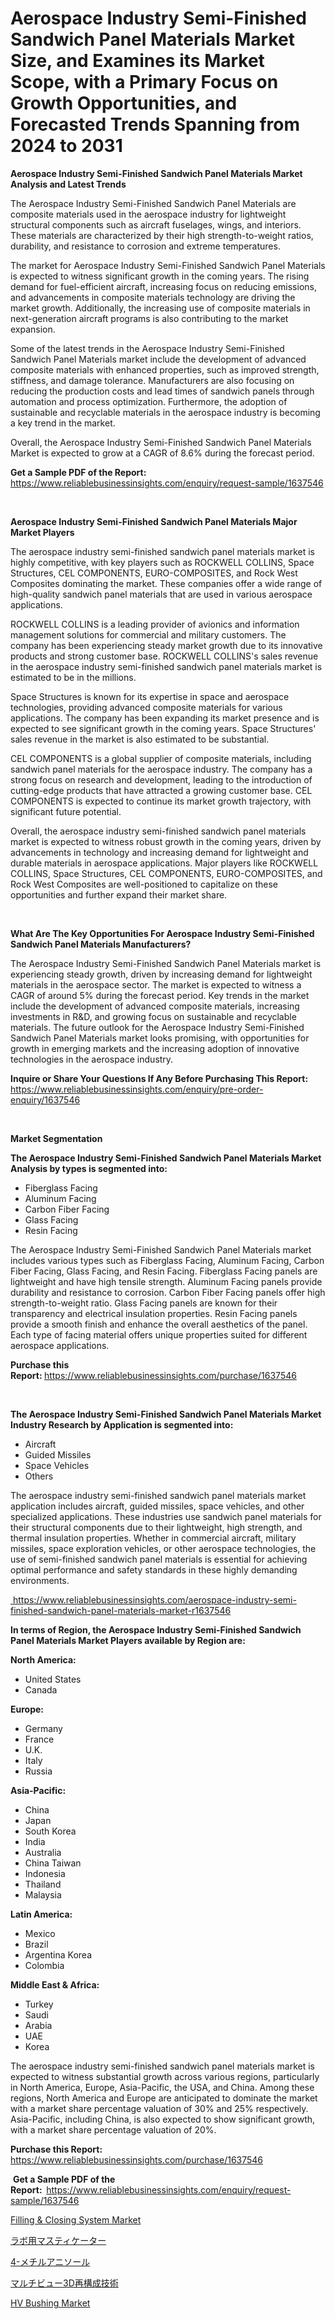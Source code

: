 <p><h1>Aerospace Industry Semi-Finished Sandwich Panel Materials Market Size, and Examines its Market Scope, with a Primary Focus on Growth Opportunities, and Forecasted Trends Spanning from 2024 to 2031</h1></p><p><strong>Aerospace Industry Semi-Finished Sandwich Panel Materials Market Analysis and Latest Trends</strong></p>
<p><p>The Aerospace Industry Semi-Finished Sandwich Panel Materials are composite materials used in the aerospace industry for lightweight structural components such as aircraft fuselages, wings, and interiors. These materials are characterized by their high strength-to-weight ratios, durability, and resistance to corrosion and extreme temperatures.</p><p>The market for Aerospace Industry Semi-Finished Sandwich Panel Materials is expected to witness significant growth in the coming years. The rising demand for fuel-efficient aircraft, increasing focus on reducing emissions, and advancements in composite materials technology are driving the market growth. Additionally, the increasing use of composite materials in next-generation aircraft programs is also contributing to the market expansion.</p><p>Some of the latest trends in the Aerospace Industry Semi-Finished Sandwich Panel Materials market include the development of advanced composite materials with enhanced properties, such as improved strength, stiffness, and damage tolerance. Manufacturers are also focusing on reducing the production costs and lead times of sandwich panels through automation and process optimization. Furthermore, the adoption of sustainable and recyclable materials in the aerospace industry is becoming a key trend in the market.</p><p>Overall, the Aerospace Industry Semi-Finished Sandwich Panel Materials Market is expected to grow at a CAGR of 8.6% during the forecast period.</p></p>
<p><strong>Get a Sample PDF of the Report:&nbsp;</strong> <a href="https://www.reliablebusinessinsights.com/enquiry/request-sample/1637546">https://www.reliablebusinessinsights.com/enquiry/request-sample/1637546</a></p>
<p>&nbsp;</p>
<p><strong>Aerospace Industry Semi-Finished Sandwich Panel Materials Major Market Players</strong></p>
<p><p>The aerospace industry semi-finished sandwich panel materials market is highly competitive, with key players such as ROCKWELL COLLINS, Space Structures, CEL COMPONENTS, EURO-COMPOSITES, and Rock West Composites dominating the market. These companies offer a wide range of high-quality sandwich panel materials that are used in various aerospace applications.</p><p>ROCKWELL COLLINS is a leading provider of avionics and information management solutions for commercial and military customers. The company has been experiencing steady market growth due to its innovative products and strong customer base. ROCKWELL COLLINS's sales revenue in the aerospace industry semi-finished sandwich panel materials market is estimated to be in the millions.</p><p>Space Structures is known for its expertise in space and aerospace technologies, providing advanced composite materials for various applications. The company has been expanding its market presence and is expected to see significant growth in the coming years. Space Structures' sales revenue in the market is also estimated to be substantial.</p><p>CEL COMPONENTS is a global supplier of composite materials, including sandwich panel materials for the aerospace industry. The company has a strong focus on research and development, leading to the introduction of cutting-edge products that have attracted a growing customer base. CEL COMPONENTS is expected to continue its market growth trajectory, with significant future potential.</p><p>Overall, the aerospace industry semi-finished sandwich panel materials market is expected to witness robust growth in the coming years, driven by advancements in technology and increasing demand for lightweight and durable materials in aerospace applications. Major players like ROCKWELL COLLINS, Space Structures, CEL COMPONENTS, EURO-COMPOSITES, and Rock West Composites are well-positioned to capitalize on these opportunities and further expand their market share.</p></p>
<p>&nbsp;</p>
<p><strong>What Are The Key Opportunities For Aerospace Industry Semi-Finished Sandwich Panel Materials Manufacturers?</strong></p>
<p><p>The Aerospace Industry Semi-Finished Sandwich Panel Materials market is experiencing steady growth, driven by increasing demand for lightweight materials in the aerospace sector. The market is expected to witness a CAGR of around 5% during the forecast period. Key trends in the market include the development of advanced composite materials, increasing investments in R&D, and growing focus on sustainable and recyclable materials. The future outlook for the Aerospace Industry Semi-Finished Sandwich Panel Materials market looks promising, with opportunities for growth in emerging markets and the increasing adoption of innovative technologies in the aerospace industry.</p></p>
<p><strong>Inquire or Share Your Questions If Any Before Purchasing This Report:</strong> <a href="https://www.reliablebusinessinsights.com/enquiry/pre-order-enquiry/1637546">https://www.reliablebusinessinsights.com/enquiry/pre-order-enquiry/1637546</a></p>
<p>&nbsp;</p>
<p><strong>Market Segmentation</strong></p>
<p><strong>The Aerospace Industry Semi-Finished Sandwich Panel Materials Market Analysis by types is segmented into:</strong></p>
<p><ul><li>Fiberglass Facing</li><li>Aluminum Facing</li><li>Carbon Fiber Facing</li><li>Glass Facing</li><li>Resin Facing</li></ul></p>
<p><p>The Aerospace Industry Semi-Finished Sandwich Panel Materials market includes various types such as Fiberglass Facing, Aluminum Facing, Carbon Fiber Facing, Glass Facing, and Resin Facing. Fiberglass Facing panels are lightweight and have high tensile strength. Aluminum Facing panels provide durability and resistance to corrosion. Carbon Fiber Facing panels offer high strength-to-weight ratio. Glass Facing panels are known for their transparency and electrical insulation properties. Resin Facing panels provide a smooth finish and enhance the overall aesthetics of the panel. Each type of facing material offers unique properties suited for different aerospace applications.</p></p>
<p><strong>Purchase this Report:&nbsp;</strong><a href="https://www.reliablebusinessinsights.com/purchase/1637546">https://www.reliablebusinessinsights.com/purchase/1637546</a></p>
<p>&nbsp;</p>
<p><strong>The Aerospace Industry Semi-Finished Sandwich Panel Materials Market Industry Research by Application is segmented into:</strong></p>
<p><ul><li>Aircraft</li><li>Guided Missiles</li><li>Space Vehicles</li><li>Others</li></ul></p>
<p><p>The aerospace industry semi-finished sandwich panel materials market application includes aircraft, guided missiles, space vehicles, and other specialized applications. These industries use sandwich panel materials for their structural components due to their lightweight, high strength, and thermal insulation properties. Whether in commercial aircraft, military missiles, space exploration vehicles, or other aerospace technologies, the use of semi-finished sandwich panel materials is essential for achieving optimal performance and safety standards in these highly demanding environments.</p></p>
<p><a href="https://www.reliablebusinessinsights.com/aerospace-industry-semi-finished-sandwich-panel-materials-market-r1637546">&nbsp;https://www.reliablebusinessinsights.com/aerospace-industry-semi-finished-sandwich-panel-materials-market-r1637546</a></p>
<p><strong>In terms of Region, the Aerospace Industry Semi-Finished Sandwich Panel Materials Market Players available by Region are:</strong></p>
<p>
    <p> <strong> North America: </strong>
        <ul>
            <li>United States</li>
            <li>Canada</li>
        </ul>
        </p> 
    <p> <strong> Europe: </strong>
        <ul>
            <li>Germany</li>
            <li>France</li>
            <li>U.K.</li>
            <li>Italy</li>
            <li>Russia</li>
        </ul>
        </p> 
    <p> <strong> Asia-Pacific: </strong>
        <ul>
            <li>China</li>
            <li>Japan</li>
            <li>South Korea</li>
            <li>India</li>
            <li>Australia</li>
            <li>China Taiwan</li>
            <li>Indonesia</li>
            <li>Thailand</li>
            <li>Malaysia</li>
        </ul>
        </p> 
    <p> <strong> Latin America: </strong>
        <ul>
            <li>Mexico</li>
            <li>Brazil</li>
            <li>Argentina Korea</li>
            <li>Colombia</li>
        </ul>
        </p> 
    <p> <strong> Middle East & Africa: </strong>
        <ul>
            <li>Turkey</li>
            <li>Saudi</li>
            <li>Arabia</li>
            <li>UAE</li>
            <li>Korea</li>
        </ul>
    </p>
    </p>
<p><p>The aerospace industry semi-finished sandwich panel materials market is expected to witness substantial growth across various regions, particularly in North America, Europe, Asia-Pacific, the USA, and China. Among these regions, North America and Europe are anticipated to dominate the market with a market share percentage valuation of 30% and 25% respectively. Asia-Pacific, including China, is also expected to show significant growth, with a market share percentage valuation of 20%.</p></p>
<p><strong>Purchase this Report: </strong><a href="https://www.reliablebusinessinsights.com/purchase/1637546">https://www.reliablebusinessinsights.com/purchase/1637546</a></p>
<p>&nbsp;<strong>Get a Sample PDF of the Report:&nbsp;&nbsp;</strong><a href="https://www.reliablebusinessinsights.com/enquiry/request-sample/1637546">https://www.reliablebusinessinsights.com/enquiry/request-sample/1637546</a></p>
<p><strong></strong></p>
<p><p><a href="https://github.com/jhcraigie/Market-Research-Report-List-3/blob/main/filling-closing-system-market.md">Filling & Closing System Market</a></p><p><a href="https://github.com/joaejkdzgyljvo6/Market-Research-Report-List-2/blob/main/106187892865.md">ラボ用マスティケーター</a></p><p><a href="https://medium.com/@deontestanton2023/4-%E3%83%A1%E3%83%81%E3%83%AB%E3%82%A2%E3%83%8B%E3%82%BD%E3%83%BC%E3%83%AB%E5%B8%82%E5%A0%B4-2031%E5%B9%B4%E3%81%BE%E3%81%A7%E3%81%AE%E3%83%88%E3%83%AC%E3%83%B3%E3%83%89-%E4%BA%88%E6%B8%AC-%E7%AB%B6%E4%BA%89%E5%88%86%E6%9E%90-b03066217da1">4-メチルアニソール</a></p><p><a href="https://github.com/SkylarReilly36/Market-Research-Report-List-1/blob/main/906084992864.md">マルチビュー3D再構成技術</a></p><p><a href="https://issuu.com/reportprime-2/docs/hv-bushing-market-size-2030.pptx">HV Bushing Market</a></p></p>